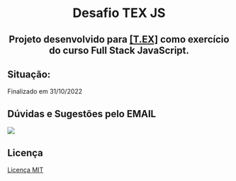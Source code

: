 #  <h1 align="center">Desafio TEX JS</h1>

<h2 align="center">Projeto desenvolvido para <a href="https://www.texperts.com.br/" target="_blank"/>[T.EX]</a> como exercício do curso Full Stack JavaScript.</h2>

##  Situação:
Finalizado em 31/10/2022

##  Dúvidas e Sugestões pelo EMAIL
<div>
<a href = "mailto:leo55866@gmail.com"><img src="https://img.shields.io/badge/Gmail-D14836?style=for-the-badge&logo=gmail&logoColor=white"_blank"></a>
</div>

##  Licença

[ Licença MIT ](https://choosealicense.com/licenses/mit/)
